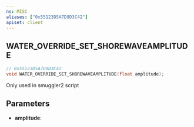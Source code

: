 ```yaml
---
ns: MISC
aliases: ["0x55123D5A7D9D3C42"]
apiset: client
---
```

## WATER_OVERRIDE_SET_SHOREWAVEAMPLITUDE

```c
// 0x55123D5A7D9D3C42
void WATER_OVERRIDE_SET_SHOREWAVEAMPLITUDE(float amplitude);
```

Only used in smuggler2 script

## Parameters
* **amplitude**:



